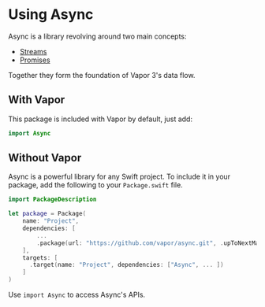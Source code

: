 # Using Async

Async is a library revolving around two main concepts:

- [Streams](stream.md)
- [Promises](promise-future.md)

Together they form the foundation of Vapor 3's data flow.

## With Vapor

This package is included with Vapor by default, just add:

```swift
import Async
```

## Without Vapor

Async is a powerful library for any Swift project. To include it in your package, add the following to your `Package.swift` file.

```swift
import PackageDescription

let package = Package(
    name: "Project",
    dependencies: [
        ...
        .package(url: "https://github.com/vapor/async.git", .upToNextMajor(from: "1.0.0")),
    ],
    targets: [
      .target(name: "Project", dependencies: ["Async", ... ])
    ]
)
```

Use `import Async` to access Async's APIs.
